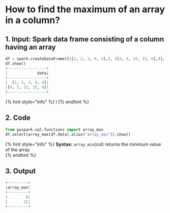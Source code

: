 # How to find the maximum of an array in a column?



## 1.  Input:  Spark data frame consisting of a column having an array

```python
df = spark.createDataFrame([([1, 2, 3, 8, 4],), ([4, 5, 32, 32, 6],)], ['data'])
df.show()
+-----------------+
|             data|
+-----------------+
|  [1, 2, 3, 8, 4]|
|[4, 5, 32, 32, 6]|
+-----------------+
```

{% hint style="info" %}
I
{% endhint %}

## 2.  Code 

```python
from pyspark.sql.functions import array_max
df.select(array_max(df.data).alias("array_max")).show()
```

{% hint style="info" %}
**Syntax:**  `array_min`\(_col_\)                                                                                                                 returns the minimum value of the array                                                                                                                                                                                                                                                       
{% endhint %}

## 3. Output

```python
+---------+
|array_max|
+---------+
|        8|
|       32|
+---------+
```

